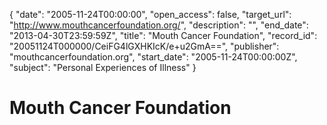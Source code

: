 {
  "date": "2005-11-24T00:00:00", 
  "open_access": false, 
  "target_url": "http://www.mouthcancerfoundation.org/", 
  "description": "", 
  "end_date": "2013-04-30T23:59:59Z", 
  "title": "Mouth Cancer Foundation", 
  "record_id": "20051124T000000/CeiFG4lGXHKIcK/e+u2GmA==", 
  "publisher": "mouthcancerfoundation.org", 
  "start_date": "2005-11-24T00:00:00Z", 
  "subject": "Personal Experiences of Illness"
}

# Mouth Cancer Foundation

